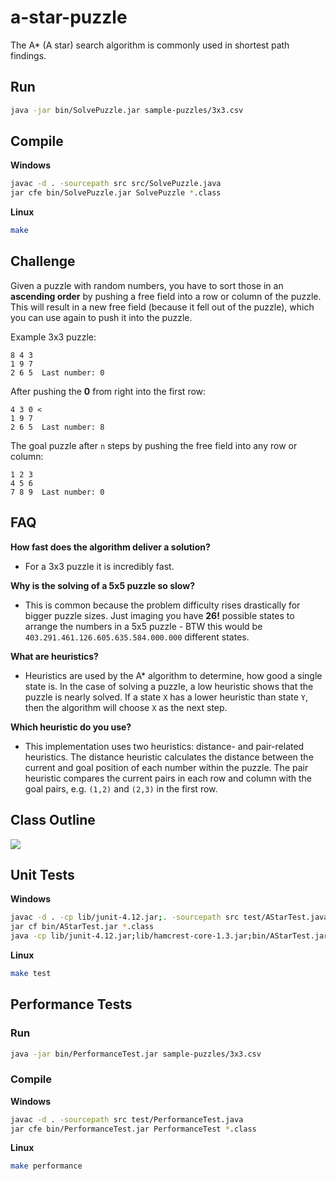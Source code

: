 # a-star-puzzle

The A* (A star) search algorithm is commonly used in shortest path findings.

## Run

```bash
java -jar bin/SolvePuzzle.jar sample-puzzles/3x3.csv
```

## Compile

**Windows**

```bash
javac -d . -sourcepath src src/SolvePuzzle.java
jar cfe bin/SolvePuzzle.jar SolvePuzzle *.class
```

**Linux**

```bash
make
```

## Challenge

Given a puzzle with random numbers, you have to sort those in an <b>ascending order</b> by pushing a free field into a row or column of the puzzle. This will result in a new free field (because it fell out of the puzzle), which you can use again to push it into the puzzle.

Example 3x3 puzzle:

```
8 4 3
1 9 7
2 6 5  Last number: 0
```

After pushing the <b>0</b> from right into the first row:

```
4 3 0 <
1 9 7
2 6 5  Last number: 8
```

The goal puzzle after `n` steps by pushing the free field into any row or column:

```
1 2 3
4 5 6
7 8 9  Last number: 0
```

## FAQ

**How fast does the algorithm deliver a solution?**
- For a 3x3 puzzle it is incredibly fast.

**Why is the solving of a 5x5 puzzle so slow?**
- This is common because the problem difficulty rises drastically for bigger puzzle sizes. Just imaging you have <b>26!</b> possible states to arrange the numbers in a 5x5 puzzle - BTW this would be `403.291.461.126.605.635.584.000.000` different states.

**What are heuristics?**
- Heuristics are used by the A* algorithm to determine, how good a single state is. In the case of solving a puzzle, a low heuristic shows that the puzzle is nearly solved. If a state `X` has a lower heuristic than state `Y`, then the algorithm will choose `X` as the next step.

**Which heuristic do you use?**
- This implementation uses two heuristics: distance- and pair-related heuristics. The distance heuristic calculates the distance between the current and goal position of each number within the puzzle. The pair heuristic compares the current pairs in each row and column with the goal pairs, e.g. `(1,2)` and `(2,3)` in the first row.

## Class Outline

![](http://i.imgur.com/cM7K7mk.png)

## Unit Tests

**Windows**

```bash
javac -d . -cp lib/junit-4.12.jar;. -sourcepath src test/AStarTest.java
jar cf bin/AStarTest.jar *.class
java -cp lib/junit-4.12.jar;lib/hamcrest-core-1.3.jar;bin/AStarTest.jar org.junit.runner.JUnitCore AStarTest
```

**Linux**

```bash
make test
```

## Performance Tests

### Run

```bash
java -jar bin/PerformanceTest.jar sample-puzzles/3x3.csv
```

### Compile

**Windows**

```bash
javac -d . -sourcepath src test/PerformanceTest.java
jar cfe bin/PerformanceTest.jar PerformanceTest *.class
```

**Linux**

```bash
make performance
```
